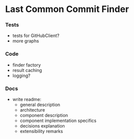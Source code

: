 # Last Common Commit Finder

### Tests
- tests for GitHubClient?
- more graphs

### Code
- finder factory
- result caching
- logging?

### Docs
- write readme:
  - general description
  - architecture
  - component description
  - component implementation specifics
  - decisions explanation
  - extensibility remarks
